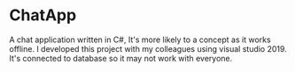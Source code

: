 # ChatApp
A chat application written in C#, It's more likely to a concept as it works offline.
I developed this project with my colleagues using visual studio 2019.
It's connected to database so it may not work with everyone.
